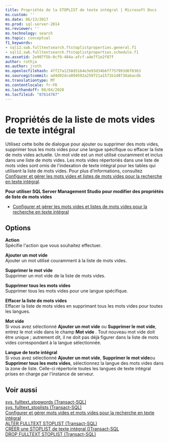 ```yaml
---
title: Propriétés de la STOPLIST de texte intégral | Microsoft Docs
ms.custom: ''
ms.date: 06/13/2017
ms.prod: sql-server-2014
ms.reviewer: ''
ms.technology: search
ms.topic: conceptual
f1_keywords:
- sql12.swb.fulltextsearch.ftstoplistproperties.general.f1
- sql12.swb.fulltextsearch.ftstoplistproperties.schedule.f1
ms.assetid: 2e907f5b-0cf9-484a-afcf-a4e7f1e2f87f
author: rothja
ms.author: jroth
ms.openlocfilehash: 4ff27a1258d5164e3e93d34b6ff757993d6f6363
ms.sourcegitcommit: ad4d92dce894592a259721a1571b1d8736abacdb
ms.translationtype: MT
ms.contentlocale: fr-FR
ms.lasthandoff: 08/04/2020
ms.locfileid: "87614787"
---
```

# <a name="full-text-stoplist-properties"></a>Propriétés de la liste de mots vides de texte intégral
  Utilisez cette boîte de dialogue pour ajouter ou supprimer des mots vides, supprimer tous les mots vides pour une langue spécifique ou effacer la liste de mots vides actuelle. Un mot vide est un mot utilisé couramment et inclus dans une liste de mots vides. Les mots vides répertoriés dans une liste de mots vides sont omis de l'indexation de texte intégral pour les tables qui utilisent la liste de mots vides. Pour plus d’informations, consultez [Configurer et gérer les mots vides et listes de mots vides pour la recherche en texte intégral](../relational-databases/search/full-text-search.md).  
  
 **Pour utiliser SQL Server Management Studio pour modifier des propriétés de liste de mots vides**  
  
-   [Configurer et gérer les mots vides et listes de mots vides pour la recherche en texte intégral](../relational-databases/search/full-text-search.md)  
  
## <a name="options"></a>Options  
 **Action**  
 Spécifie l'action que vous souhaitez effectuer.  
  
 **Ajouter un mot vide**  
 Ajouter un mot utilisé couramment à la liste de mots vides.  
  
 **Supprimer le mot vide**  
 Supprimer un mot vide de la liste de mots vides.  
  
 **Supprimer tous les mots vides**  
 Supprimer tous les mots vides pour une langue spécifique.  
  
 **Effacer la liste de mots vides**  
 Effacer la liste de mots vides en supprimant tous les mots vides pour toutes les langues.  
  
 **Mot vide**  
 Si vous avez sélectionné **Ajouter un mot vide** ou **Supprimer le mot vide**, entrez le mot vide dans le champ **Mot vide** . Tout nouveau mot vide doit être unique ; autrement dit, il ne doit pas déjà figurer dans la liste de mots vides correspondant à la langue sélectionnée.  
  
 **Langue de texte intégral**  
 Si vous avez sélectionné **Ajouter un mot vide**, **Supprimer le mot vide**ou **Supprimer tous les mots vides**, sélectionnez la langue des mots vides dans la zone de liste. Celle-ci répertorie toutes les langues de texte intégral prises en charge par l'instance de serveur.  
  
## <a name="see-also"></a>Voir aussi  
 [sys. fulltext_stopwords &#40;Transact-SQL&#41;](/sql/relational-databases/system-catalog-views/sys-fulltext-stopwords-transact-sql)   
 [sys. fulltext_stoplists &#40;Transact-SQL&#41;](/sql/relational-databases/system-catalog-views/sys-fulltext-stoplists-transact-sql)   
 [Configurer et gérer mots vides et mots vides pour la recherche en texte intégral](../relational-databases/search/full-text-search.md)   
 [ALTER FULLTEXT STOPLIST &#40;Transact-SQL&#41;](/sql/t-sql/statements/alter-fulltext-stoplist-transact-sql)   
 [CRÉER une STOPLIST de texte intégral &#40;&#41;Transact-SQL](/sql/t-sql/statements/create-fulltext-stoplist-transact-sql)   
 [DROP FULLTEXT STOPLIST &#40;Transact-SQL&#41;](/sql/t-sql/statements/drop-fulltext-stoplist-transact-sql)  
  
  
